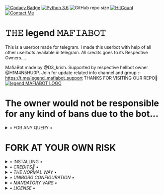 [![Codacy Badge](https://api.codacy.com/project/badge/Grade/f7c51539e67b483bb8d7749acca51d3a)](https://app.codacy.com/gh/legend-ctrl/MAFIA-USERBOT/dashboard)
[![Python 3.6](https://img.shields.io/badge/Python-3.6%20or%20newer-blue.svg)](https://www.python.org/downloads/release/python-360/)
![GitHub repo size](https://img.shields.io/github/repo-size/legend-ctrl/legendMAFIABOT)
[![HitCount](http://hits.dwyl.com/legend-ctrl/MAFIA-USERBOT.svg)](http://hits.dwyl.com/legend-ctrl/MAFIA-USERBOT)
[![Contact Me](https://img.shields.io/badge/Telegram-Contact%20Me-informational)](https://t.me/D3_krish)



# 𝚃𝙷𝙴  legend 𝙼𝙰𝙵𝙸𝙰𝙱𝙾𝚃
This is a userbot made for telegram. I made this userbot with help of all other userbots available in telegram. All credits goes to its Respective Owners....

MafiaBot made by @D3_krish. Supported by respective hellbot owner @H1M4N5HU0P. Join for update related info channel and group :- https://t.me/legend_mafiabot_support THANKS FOR VISITING OUR REPO💖
[![legend MAFIABOT LOGO](https://telegra.ph/file/7c8e785761d2bfc9608a8.jpg)](https://t.me/legend_mafiabot_support)


# The owner would not be responsible for any kind of bans due to the bot...


<details>

  <summary> • FOR ANY QUERY • </summary>
<h2 align="center"> <a href="https://t.me/legend_mafiabot_support">☢️JOIN LEGEND MAFIABOT SUPPORT☢️</a></h2>

</details>


# FORK AT YOUR OWN RISK

<details>

  <summary> • INSTALLING • </summary>

### The Easy Way
<i> i am king<\i>
<h4>⚜️ DEPLOY TO HEROKU ⚜️</h4>

<a href="https://dashboard.heroku.com/new?button-url=https%3A%2F%2Fgithub.com%2FH1M4N5HU0P%2FMAFIABOT&template=https%3A%2F%2Fgithub.com%2FH1M4N5HU0P%2FMAFIABOT" rel="nofollow" style="background-color: initial; box-sizing: border-box; color: #0366d6; text-decoration-line: none;"><img alt="Deploy" data-canonical-src="https://www.herokucdn.com/deploy/button.svg" src="https://camo.githubusercontent.com/83b0e95b38892b49184e07ad572c94c8038323fb/68747470733a2f2f7777772e6865726f6b7563646e2e636f6d2f6465706c6f792f627574746f6e2e737667" style="border-style: none; box-sizing: initial; max-width: 100%;" /></a></div>

<h2 align="center"> <a href="https://github.com/legend-ctrl/legend-ctrl">⚡legend 𝙼𝙰𝙵𝙸𝙰 𝚄𝚂𝙴𝚁𝙱𝙾𝚃 ⚡</a></h2>

</details>

<details>

  <summary> • CREDITS👀 • </summary>
<h2 align="center"> <a href="https://github.com/HellBoy-OP/HellBot">💥 HELLBOT 💥</a></h2>
 One and only. Others with some misfuntioning brain stay out from this SUPER POWERFULL BOT😏

</details>

<details>

  <summary> • THE NORMAL WAY • </summary>

Simply clone the repository and run the main file:
sh
git clone https://github.com/legend-ctrl/legend-ctrl
cd legendMAFIABOT
virtualenv -p /usr/bin/python3 venv
. ./venv/bin/activate
pip install -r requirements.txt
# <Create local_config.py with variables as given below>
python3 -m userbot


An example local_config.py file could be:

Not All of the variables are mandatory

The Userbot should work by setting only the first two variables

python3
from heroku_config import Var

class Development(Var):
  APP_ID = 6
  API_HASH = "eb06d4abfb49dc3eeb1aeb98ae0f581e"


</details>

<details>

  <summary> • UNIBORG CONFIGURATION • </summary>

The UniBorg Config is situated in userbot/uniborgConfig.py.

Heroku Configuration
Simply just leave the Config as it is.

Local Configuration
Fortunately there are no Mandatory vars for the UniBorg Support Config.

</details>

<details>

  <summary> • MANDATORY VARS • </summary>

- Only two of the environment variables are mandatory.
- This is because of telethon.errors.rpc_error_list.ApiIdPublishedFloodError
    - APP_ID:   You can get this value from https://my.telegram.org
    - API_HASH:   You can get this value from https://my.telegram.org
- The userbot will not work without setting the mandatory vars.


</details>

<details>

  <summary> • LICENSE • </summary>

![](https://www.gnu.org/graphics/gplv3-or-later.png)

Copyright (C) 2021 H1M4N5HU0P

Poject [legend MAFIABOT](https://github.com/legend-ctrl/legend-ctrl/new/main?readme=1) is free software: you can redistribute it and/or modify
